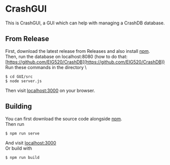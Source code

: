 # CrashGUI
This is CrashGUI, a GUI which can help with managing a CrashDB database.

## From Release
First, download the latest release from Releases and also install [npm](https://www.npmjs.com/). \
Then, run the database on localhost:8080 (how to do that: [https://github.com/EIG520/CrashDB](https://github.com/EIG520/CrashDB)) \
Run these commands in the directory \
```
$ cd GUI/src
$ node server.js
```
Then visit [localhost:3000](http://localhost:3000) on your browser.

## Building
You can first download the source code alongside [npm](https://www.npmjs.com/). \
Then run
```
$ npm run serve
```
And visit [localhost:3000](http://localhost:3000) \
Or build with
```
$ npm run build
```
